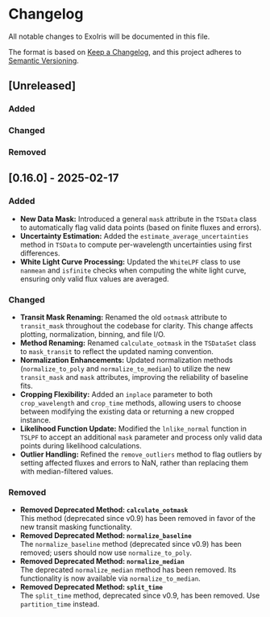 # Changelog

All notable changes to ExoIris will be documented in this file.

The format is based on [Keep a Changelog](https://keepachangelog.com/en/1.1.0/),
and this project adheres to [Semantic Versioning](https://semver.org/spec/v2.0.0.html).

## [Unreleased]

### Added

### Changed

### Removed

## [0.16.0] - 2025-02-17

### Added
- **New Data Mask:** Introduced a general `mask` attribute in the `TSData` class to automatically flag valid data points (based on finite fluxes and errors).
- **Uncertainty Estimation:** Added the `estimate_average_uncertainties` method in `TSData` to compute per-wavelength uncertainties using first differences.
- **White Light Curve Processing:** Updated the `WhiteLPF` class to use `nanmean` and `isfinite` checks when computing the white light curve, ensuring only valid flux values are averaged.

### Changed
- **Transit Mask Renaming:** Renamed the old `ootmask` attribute to `transit_mask` throughout the codebase for clarity. This change affects plotting, normalization, binning, and file I/O.
- **Method Renaming:** Renamed `calculate_ootmask` in the `TSDataSet` class to `mask_transit` to reflect the updated naming convention.
- **Normalization Enhancements:** Updated normalization methods (`normalize_to_poly` and `normalize_to_median`) to utilize the new `transit_mask` and `mask` attributes, improving the reliability of baseline fits.
- **Cropping Flexibility:** Added an `inplace` parameter to both `crop_wavelength` and `crop_time` methods, allowing users to choose between modifying the existing data or returning a new cropped instance.
- **Likelihood Function Update:** Modified the `lnlike_normal` function in `TSLPF` to accept an additional `mask` parameter and process only valid data points during likelihood calculations.
- **Outlier Handling:** Refined the `remove_outliers` method to flag outliers by setting affected fluxes and errors to NaN, rather than replacing them with median-filtered values.

### Removed
- **Removed Deprecated Method: `calculate_ootmask`**  
  This method (deprecated since v0.9) has been removed in favor of the new transit masking functionality.
- **Removed Deprecated Method: `normalize_baseline`**  
  The `normalize_baseline` method (deprecated since v0.9) has been removed; users should now use `normalize_to_poly`.
- **Removed Deprecated Method: `normalize_median`**  
  The deprecated `normalize_median` method has been removed. Its functionality is now available via `normalize_to_median`.
- **Removed Deprecated Method: `split_time`**  
  The `split_time` method, deprecated since v0.9, has been removed. Use `partition_time` instead.
